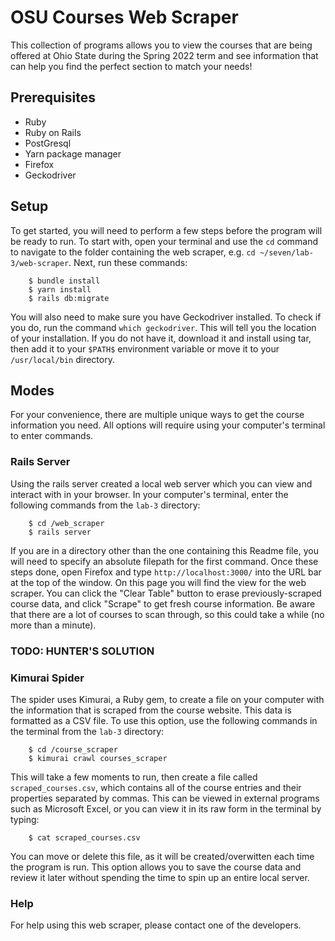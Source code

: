 # OSU Courses Web Scraper

This collection of programs allows you to view the courses that are
being offered at Ohio State during the Spring 2022 term and see
information that can help you find the perfect section to match your
needs!

## Prerequisites
- Ruby
- Ruby on Rails
- PostGresql
- Yarn package manager
- Firefox
- Geckodriver

## Setup
To get started, you will need to perform a few steps before the program will be ready to run. To start with, open your terminal and use the ``cd`` command to navigate to the folder containing the web scraper, e.g. ``cd ~/seven/lab-3/web-scraper``. Next, run these commands:
```
    $ bundle install
    $ yarn install
    $ rails db:migrate

```
You will also need to make sure you have Geckodriver installed. To check if you do, run the command ``which geckodriver``. This will tell you the location of your installation. If you do not have it, download it and install using tar, then add it to your ``$PATH$`` environment variable or move it to your ``/usr/local/bin`` directory.

## Modes
For your convenience, there are multiple unique ways to get the course information you need. All options will require using your computer's terminal to enter commands.

### Rails Server
Using the rails server created a local web server which you can view and interact with in your browser. In your computer's terminal, enter the following commands from the ``lab-3`` directory:
```
    $ cd /web_scraper
    $ rails server
```
If you are in a directory other than the one containing this Readme file, you will need to specify an absolute filepath for the first command. Once these steps done, open Firefox and type ``http://localhost:3000/`` into the URL bar at the top of the window. On this page you will find the view for the web scraper. You can click the "Clear Table" button to erase previously-scraped course data, and click "Scrape" to get fresh course information. Be aware that there are a lot of courses to scan through, so this could take a while (no more than a minute).

### TODO: HUNTER'S SOLUTION

### Kimurai Spider
The spider uses Kimurai, a Ruby gem, to create a file on your computer with the information that is scraped from the course website. This data is formatted as a CSV file. To use this option, use the following commands in the terminal from the ``lab-3`` directory:
```
    $ cd /course_scraper
    $ kimurai crawl courses_scraper
```
This will take a few moments to run, then create a file called ``scraped_courses.csv``, which contains all of the course entries and their properties separated by commas. This can be viewed in external programs such as Microsoft Excel, or you can view it in its raw form in the terminal by typing:
```
    $ cat scraped_courses.csv
```
You can move or delete this file, as it will be created/overwitten each time the program is run. This option allows you to save the course data and review it later without spending the time to spin up an entire local server.

### Help
For help using this web scraper, please contact one of the developers.
